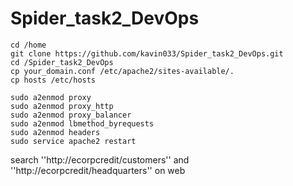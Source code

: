 # Spider_task2_DevOps


``cd /home``  
``git clone https://github.com/kavin033/Spider_task2_DevOps.git``  
``cd /Spider_task2_DevOps``  
``cp your_domain.conf /etc/apache2/sites-available/.``  
``cp hosts /etc/hosts``  

``sudo a2enmod proxy``   
``sudo a2enmod proxy_http``    
``sudo a2enmod proxy_balancer``  
``sudo a2enmod lbmethod_byrequests``  
``sudo a2enmod headers``  
``sudo service apache2 restart`` 

search ''http://ecorpcredit/customers'' and ''http://ecorpcredit/headquarters'' on web

